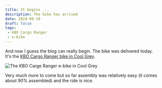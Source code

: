 ```yaml
---
title: It begins ...
description: The bike has arrived
date: 2024-09-10
draft: false
tags:
 - KBO Cargo Ranger
 - e-bike
---
```

And now I guess the blog can really begin. The bike was delivered today. It's the [KBO Cargo Ranger bike in Cool Grey](https://kbobike.com/products/electric-cargo-bike-ranger).

<img src="./bike.jpg" alt="The KBO Carge Ranger e-bike in Cool Grey">

Very much more to come but so far assembly was relatively easy (it comes about 90% assembled) and the ride is nice.
